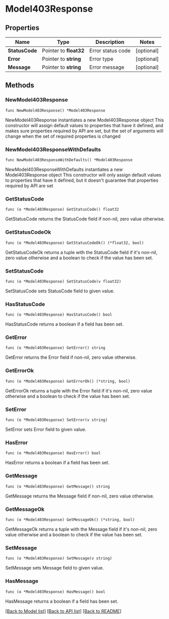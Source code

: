 # Model403Response

## Properties

Name | Type | Description | Notes
------------ | ------------- | ------------- | -------------
**StatusCode** | Pointer to **float32** | Error status code | [optional] 
**Error** | Pointer to **string** | Error type | [optional] 
**Message** | Pointer to **string** | Error message | [optional] 

## Methods

### NewModel403Response

`func NewModel403Response() *Model403Response`

NewModel403Response instantiates a new Model403Response object
This constructor will assign default values to properties that have it defined,
and makes sure properties required by API are set, but the set of arguments
will change when the set of required properties is changed

### NewModel403ResponseWithDefaults

`func NewModel403ResponseWithDefaults() *Model403Response`

NewModel403ResponseWithDefaults instantiates a new Model403Response object
This constructor will only assign default values to properties that have it defined,
but it doesn't guarantee that properties required by API are set

### GetStatusCode

`func (o *Model403Response) GetStatusCode() float32`

GetStatusCode returns the StatusCode field if non-nil, zero value otherwise.

### GetStatusCodeOk

`func (o *Model403Response) GetStatusCodeOk() (*float32, bool)`

GetStatusCodeOk returns a tuple with the StatusCode field if it's non-nil, zero value otherwise
and a boolean to check if the value has been set.

### SetStatusCode

`func (o *Model403Response) SetStatusCode(v float32)`

SetStatusCode sets StatusCode field to given value.

### HasStatusCode

`func (o *Model403Response) HasStatusCode() bool`

HasStatusCode returns a boolean if a field has been set.

### GetError

`func (o *Model403Response) GetError() string`

GetError returns the Error field if non-nil, zero value otherwise.

### GetErrorOk

`func (o *Model403Response) GetErrorOk() (*string, bool)`

GetErrorOk returns a tuple with the Error field if it's non-nil, zero value otherwise
and a boolean to check if the value has been set.

### SetError

`func (o *Model403Response) SetError(v string)`

SetError sets Error field to given value.

### HasError

`func (o *Model403Response) HasError() bool`

HasError returns a boolean if a field has been set.

### GetMessage

`func (o *Model403Response) GetMessage() string`

GetMessage returns the Message field if non-nil, zero value otherwise.

### GetMessageOk

`func (o *Model403Response) GetMessageOk() (*string, bool)`

GetMessageOk returns a tuple with the Message field if it's non-nil, zero value otherwise
and a boolean to check if the value has been set.

### SetMessage

`func (o *Model403Response) SetMessage(v string)`

SetMessage sets Message field to given value.

### HasMessage

`func (o *Model403Response) HasMessage() bool`

HasMessage returns a boolean if a field has been set.


[[Back to Model list]](../README.md#documentation-for-models) [[Back to API list]](../README.md#documentation-for-api-endpoints) [[Back to README]](../README.md)


